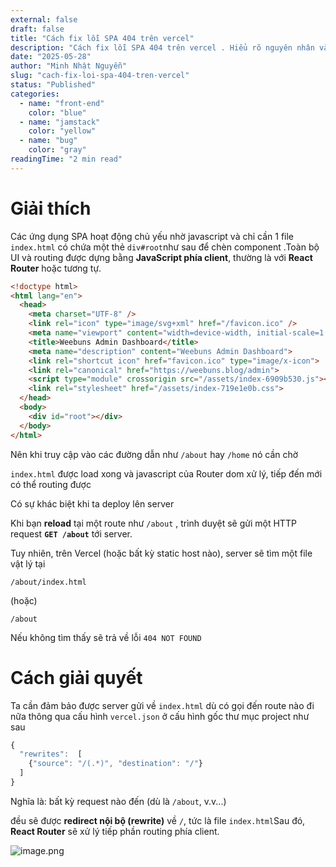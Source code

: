 ```yaml
---
external: false
draft: false
title: "Cách fix lỗi SPA 404 trên vercel"
description: "Cách fix lỗi SPA 404 trên vercel . Hiểu rõ nguyên nhân và config đúng chuẩn"
date: "2025-05-28"
author: "Minh Nhật Nguyễn"
slug: "cach-fix-loi-spa-404-tren-vercel"
status: "Published"
categories:
  - name: "front-end"
    color: "blue"
  - name: "jamstack"
    color: "yellow"
  - name: "bug"
    color: "gray"
readingTime: "2 min read"
---
```


# Giải thích


Các ứng dụng SPA hoạt động chủ yếu nhờ javascript và chỉ cần 1 file `index.html` có chứa một thẻ `div#root`như sau để chèn component .Toàn bộ UI và routing được dựng bằng **JavaScript phía client**, thường là với **React Router** hoặc tương tự.


```html
<!doctype html>
<html lang="en">
  <head>
    <meta charset="UTF-8" />
    <link rel="icon" type="image/svg+xml" href="/favicon.ico" />
    <meta name="viewport" content="width=device-width, initial-scale=1.0" />
    <title>Weebuns Admin Dashboard</title>
    <meta name="description" content="Weebuns Admin Dashboard">
    <link rel="shortcut icon" href="favicon.ico" type="image/x-icon">
    <link rel="canonical" href="https://weebuns.blog/admin">
    <script type="module" crossorigin src="/assets/index-6909b530.js"></script>
    <link rel="stylesheet" href="/assets/index-719e1e0b.css">
  </head>
  <body>
    <div id="root"></div>
  </body>
</html>
```


Nên khi truy cập vào các đường dẫn như `/about` hay `/home` nó cần chờ 


`index.html` được load xong và javascript của Router dom xử lý, tiếp đến mới có thể routing được



Có sự khác biệt khi ta deploy lên server 


Khi bạn **reload** tại một route như `/about` , trình duyệt sẽ gửi một HTTP request **`GET /about`** tới server.


Tuy nhiên, trên Vercel (hoặc bất kỳ static host nào), server sẽ tìm một file vật lý tại


```plain text
/about/index.html
```


(hoặc)


```plain text
/about
```


Nếu không tìm thấy sẽ trả về lỗi `404 NOT FOUND`


# Cách giải quyết


Ta cần đảm bảo được server gửi về `index.html` dù có gọi đến route nào đi nữa thông qua cấu hình `vercel.json` ở cấu hình gốc thư mục project như sau 


```javascript
{
  "rewrites":  [
    {"source": "/(.*)", "destination": "/"}
  ]
}
```


Nghĩa là: bất kỳ request nào đến (dù là `/about`, v.v...)


đều sẽ được **redirect nội bộ (rewrite)** về `/`, tức là file `index.html`Sau đó, **React Router** sẽ xử lý tiếp phần routing phía client.


![image.png](/images/blog/5beb6d96861c7885a098843013bf4b6e.png)

